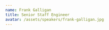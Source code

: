 ```yaml
---
name: Frank Galligan
title: Senior Staff Engineer
avatar: /assets/speakers/frank-galligan.jpg
---
```

